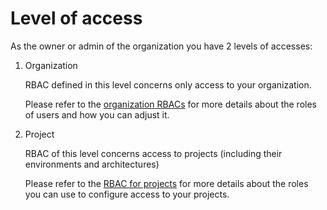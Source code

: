 # Level of access

As the owner or admin of the organization you have 2 levels of accesses:

1.  Organization

    RBAC defined in this level concerns only access to your organization.

    Please refer to the [organization RBACs](https://gitlab.com/brainboard/brainboard/-/blob/main/account-billing/organization/README.md#roles-within-an-organization) for more details about the roles of users and how you can adjust it.
2.  Project

    RBAC of this level concerns access to projects (including their environments and architectures)

    Please refer to the [RBAC for projects](https://gitlab.com/brainboard/brainboard/-/blob/main/security/projects/README.md#project-roles) for more details about the roles you can use to configure access to your projects.
